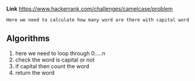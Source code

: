 **Link**  https://www.hackerrank.com/challenges/camelcase/problem

`Here we need to calculate how many word are there with capital word`

## Algorithms
1. here we need to loop through 0.....n 
2. check the word is capital or not 
3. if capital then count the word 
4. return the word